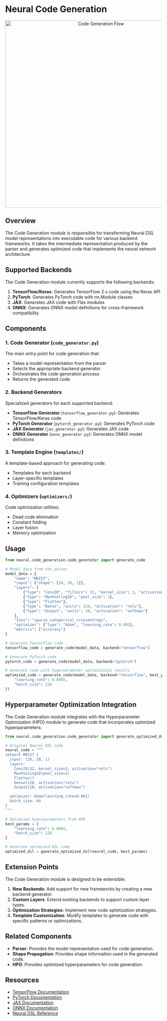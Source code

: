 # Neural Code Generation

<p align="center">
  <img src="../../docs/images/code_generation_flow.png" alt="Code Generation Flow" width="600"/>
</p>

## Overview

The Code Generation module is responsible for transforming Neural DSL model representations into executable code for various backend frameworks. It takes the intermediate representation produced by the parser and generates optimized code that implements the neural network architecture.

## Supported Backends

The Code Generation module currently supports the following backends:

1. **TensorFlow/Keras**: Generates TensorFlow 2.x code using the Keras API
2. **PyTorch**: Generates PyTorch code with nn.Module classes
3. **JAX**: Generates JAX code with Flax modules
4. **ONNX**: Generates ONNX model definitions for cross-framework compatibility

## Components

### 1. Code Generator (`code_generator.py`)

The main entry point for code generation that:
- Takes a model representation from the parser
- Selects the appropriate backend generator
- Orchestrates the code generation process
- Returns the generated code

### 2. Backend Generators

Specialized generators for each supported backend:

- **TensorFlow Generator** (`tensorflow_generator.py`): Generates TensorFlow/Keras code
- **PyTorch Generator** (`pytorch_generator.py`): Generates PyTorch code
- **JAX Generator** (`jax_generator.py`): Generates JAX code
- **ONNX Generator** (`onnx_generator.py`): Generates ONNX model definitions

### 3. Template Engine (`templates/`)

A template-based approach for generating code:
- Templates for each backend
- Layer-specific templates
- Training configuration templates

### 4. Optimizers (`optimizers/`)

Code optimization utilities:
- Dead code elimination
- Constant folding
- Layer fusion
- Memory optimization

## Usage

```python
from neural.code_generation.code_generator import generate_code

# Model data from the parser
model_data = {
    "name": "MNIST",
    "input": {"shape": [28, 28, 1]},
    "layers": [
        {"type": "Conv2D", "filters": 32, "kernel_size": 3, "activation": "relu"},
        {"type": "MaxPooling2D", "pool_size": 2},
        {"type": "Flatten"},
        {"type": "Dense", "units": 128, "activation": "relu"},
        {"type": "Output", "units": 10, "activation": "softmax"}
    ],
    "loss": "sparse_categorical_crossentropy",
    "optimizer": {"type": "Adam", "learning_rate": 0.001},
    "metrics": ["accuracy"]
}

# Generate TensorFlow code
tensorflow_code = generate_code(model_data, backend="tensorflow")

# Generate PyTorch code
pytorch_code = generate_code(model_data, backend="pytorch")

# Generate code with hyperparameter optimization results
optimized_code = generate_code(model_data, backend="tensorflow", best_params={
    "learning_rate": 0.0005,
    "batch_size": 128
})
```

## Hyperparameter Optimization Integration

The Code Generation module integrates with the Hyperparameter Optimization (HPO) module to generate code that incorporates optimized hyperparameters:

```python
from neural.code_generation.code_generator import generate_optimized_dsl

# Original Neural DSL code
neural_code = """
network MNIST {
  input: (28, 28, 1)
  layers:
    Conv2D(32, kernel_size=3, activation="relu")
    MaxPooling2D(pool_size=2)
    Flatten()
    Dense(128, activation="relu")
    Output(10, activation="softmax")

  optimizer: Adam(learning_rate=0.001)
  batch_size: 64
}
"""

# Optimized hyperparameters from HPO
best_params = {
    "learning_rate": 0.0005,
    "batch_size": 128
}

# Generate optimized DSL code
optimized_dsl = generate_optimized_dsl(neural_code, best_params)
```

## Extension Points

The Code Generation module is designed to be extensible:

1. **New Backends**: Add support for new frameworks by creating a new backend generator.
2. **Custom Layers**: Extend existing backends to support custom layer types.
3. **Optimization Strategies**: Implement new code optimization strategies.
4. **Template Customization**: Modify templates to generate code with specific patterns or optimizations.

## Related Components

- **Parser**: Provides the model representation used for code generation.
- **Shape Propagation**: Provides shape information used in the generated code.
- **HPO**: Provides optimized hyperparameters for code generation.

## Resources

- [TensorFlow Documentation](https://www.tensorflow.org/api_docs/python/tf)
- [PyTorch Documentation](https://pytorch.org/docs/stable/index.html)
- [JAX Documentation](https://jax.readthedocs.io/en/latest/)
- [ONNX Documentation](https://onnx.ai/onnx/index.html)
- [Neural DSL Reference](../../docs/DSL.md)
